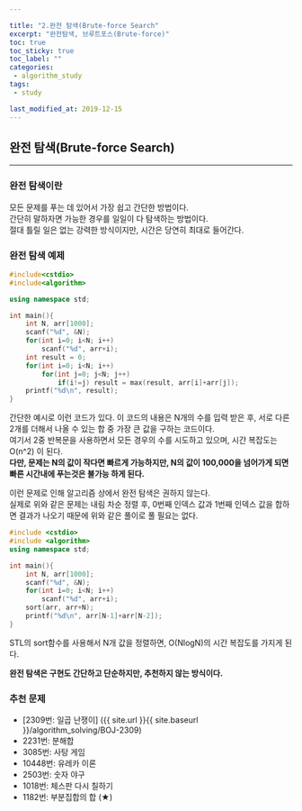 ```yaml
---

title: "2.완전 탐색(Brute-force Search"  
excerpt: "완전탐색, 브루트포스(Brute-force)"  
toc: true  
toc_sticky: true  
toc_label: ""  
categories:  
 - algorithm_study  
tags:  
 - study

last_modified_at: 2019-12-15
---
```


## 완전 탐색(Brute-force Search)

- - -

### 완전 탐색이란

모든 문제를 푸는 데 있어서 가장 쉽고 간단한 방법이다.  
간단히 말하자면 가능한 경우를 일일이 다 탐색하는 방법이다.  
절대 틀릴 일은 없는 강력한 방식이지만, 시간은 당연히 최대로 들어간다.

### 완전 탐색 예제

```cpp
#include<cstdio>
#include<algorithm>

using namespace std;

int main(){
    int N, arr[1000];
    scanf("%d", &N);
    for(int i=0; i<N; i++)
        scanf("%d", arr+i);
    int result = 0;
    for(int i=0; i<N; i++)
        for(int j=0; j<N; j++)
            if(i!=j) result = max(result, arr[i]+arr[j]);
    printf("%d\n", result);
}

```

간단한 예시로 이런 코드가 있다. 이 코드의 내용은 N개의 수를 입력 받은 후, 서로 다른 2개를 더해서 나올 수 있는 합 중 가장 큰 값을 구하는 코드이다.  
여기서 2중 반복문을 사용하면서 모든 경우의 수를 시도하고 있으며, 시간 복잡도는 O(n^2) 이 된다.  
**다만, 문제는 N의 값이 작다면 빠르게 가능하지만, N의 값이 100,000을 넘어가게 되면 빠른 시간내에 푸는것은 불가능 하게 된다.**  

이런 문제로 인해 알고리즘 상에서 완전 탐색은 권하지 않는다.  
실제로 위와 같은 문제는 내림 차순 정렬 후, 0번째 인덱스 값과 1번째 인덱스 값을 합하면 결과가 나오기 때문에 위와 같은 풀이로 풀 필요는 없다.  

```cpp
#include <cstdio>
#include <algorithm>
using namespace std;

int main(){
    int N, arr[1000];
    scanf("%d", &N);
    for(int i=0; i<N; i++)
        scanf("%d", arr+i);
    sort(arr, arr+N);
    printf("%d\n", arr[N-1]+arr[N-2]);
}

```

STL의 sort함수를 사용해서 N개 값을 정렬하면, O(NlogN)의 시간 복잡도를 가지게 된다.  

**완전 탐색은 구현도 간단하고 단순하지만, 추천하지 않는 방식이다.**  

### 추천 문제

- [2309번: 일곱 난쟁이] ({{ site.url }}{{ site.baseurl }}/algorithm_solving/BOJ-2309)  
- 2231번: 분해합  
- 3085번: 사탕 게임  
- 10448번: 유레카 이론  
- 2503번: 숫자 야구  
- 1018번: 체스판 다시 칠하기  
- 1182번: 부분집합의 합 (★)  

